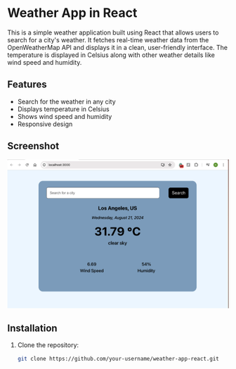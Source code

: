 # Weather App in React

This is a simple weather application built using React that allows users to search for a city's weather. It fetches real-time weather data from the OpenWeatherMap API and displays it in a clean, user-friendly interface. The temperature is displayed in Celsius along with other weather details like wind speed and humidity.

## Features
- Search for the weather in any city
- Displays temperature in Celsius
- Shows wind speed and humidity
- Responsive design

## Screenshot
![Weather App Screenshot](./ss/image.png)

## Installation

1. Clone the repository:
   ```bash
   git clone https://github.com/your-username/weather-app-react.git